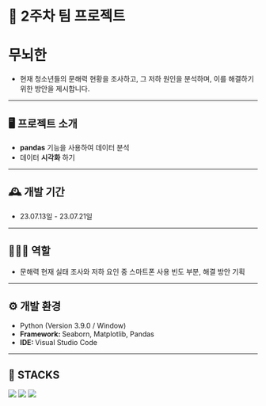 # 🚩 2주차 팀 프로젝트
# **무뇌한**
- 현재 청소년들의 문해력 현황을 조사하고, 그 저하 원인을 분석하며, 이를 해결하기 위한 방안을 제시합니다.

----------------------------------------------------------

## 🖥️ 프로젝트 소개
-  **pandas** 기능을 사용하여 데이터 분석
-  데이터 **시각화** 하기
----------------------------------------------------------

## 🕰️ 개발 기간
* 23.07.13일 - 23.07.21일
----------------------------------------------------------

## 🧑‍🤝‍🧑 역할
 - 문해력 현재 실태 조사와 저하 요인 중 스마트폰 사용 빈도 부분, 해결 방안 기획

----------------------------------------------------------

## ⚙️ 개발 환경
- Python (Version 3.9.0 / Window)
- <strong>Framework: </strong> Seaborn, Matplotlib, Pandas
- <strong>IDE: </strong> Visual Studio Code

----------------------------------------------------------
## 📓 STACKS
 <img src="https://img.shields.io/badge/Python-3776AB?style=for-the-badge&logo=Python&logoColor=white"> <img src="https://img.shields.io/badge/Jupyter-F37626?style=for-the-badge&logo=Jupyter&logoColor=white"> <img src="https://img.shields.io/badge/Pandas-150458?style=for-the-badge&logo=Pandas&logoColor=white"> 

